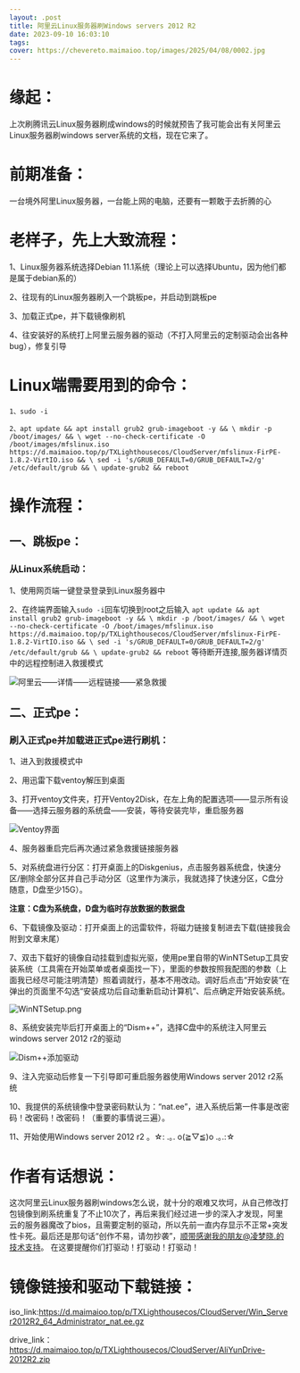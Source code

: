 ```yaml
---
layout: .post
title: 阿里云Linux服务器刷Windows servers 2012 R2
date: 2023-09-10 16:03:10
tags:
cover: https://chevereto.maimaioo.top/images/2025/04/08/0002.jpg
---
```


# 缘起：

上次刷腾讯云Linux服务器刷成windows的时候就预告了我可能会出有关阿里云Linux服务器刷windows server系统的文档，现在它来了。

 

# 前期准备：

一台境外阿里Linux服务器，一台能上网的电脑，还要有一颗敢于去折腾的心

 

# 老样子，先上大致流程：

1、Linux服务器系统选择Debian 11.1系统（理论上可以选择Ubuntu，因为他们都是属于debian系的）

2、往现有的Linux服务器刷入一个跳板pe，并启动到跳板pe

3、加载正式pe，并下载镜像刷机

4、往安装好的系统打上阿里云服务器的驱动（不打入阿里云的定制驱动会出各种bug），修复引导

 

# Linux端需要用到的命令：

```shell
1、sudo -i

2、apt update && apt install grub2 grub-imageboot -y && \ mkdir -p /boot/images/ && \ wget --no-check-certificate -O /boot/images/mfslinux.iso https://d.maimaioo.top/p/TXLighthousecos/CloudServer/mfslinux-FirPE-1.8.2-VirtIO.iso && \ sed -i 's/GRUB_DEFAULT=0/GRUB_DEFAULT=2/g' /etc/default/grub && \ update-grub2 && reboot
```

 

# 操作流程：

## 一、跳板pe：

### 从Linux系统启动：

1、使用网页端一键登录登录到Linux服务器中

2、在终端界面输入`sudo -i`回车切换到root之后输入 `apt update && apt install grub2 grub-imageboot -y && \ mkdir -p /boot/images/ && \ wget --no-check-certificate -O /boot/images/mfslinux.iso https://d.maimaioo.top/p/TXLighthousecos/CloudServer/mfslinux-FirPE-1.8.2-VirtIO.iso && \ sed -i 's/GRUB_DEFAULT=0/GRUB_DEFAULT=2/g' /etc/default/grub && \ update-grub2 && reboot` 等待断开连接,服务器详情页中的远程控制进入救援模式

![阿里云——详情——远程链接——紧急救援](https://chevereto.maimaioo.top/images/2025/04/03/b6d4b675b55e2fc6caf4ee7c0692003a.png)

## 二、正式pe：

### 刷入正式pe并加载进正式pe进行刷机：

1、进入到救援模式中

2、用迅雷下载ventoy解压到桌面

3、打开ventoy文件夹，打开Ventoy2Disk，在左上角的配置选项——显示所有设备——选择云服务器的系统盘——安装，等待安装完毕，重启服务器

![Ventoy界面](https://chevereto.maimaioo.top/images/2025/04/03/Ventoy.png)

4、服务器重启完后再次通过紧急救援链接服务器

5、对系统盘进行分区：打开桌面上的Diskgenius，点击服务器系统盘，快速分区/删除全部分区并自己手动分区（这里作为演示，我就选择了快速分区，C盘分随意，D盘至少15G）。

**注意：C盘为系统盘，D盘为临时存放数据的数据盘**

6、下载镜像及驱动：打开桌面上的迅雷软件，将磁力链接复制进去下载(链接我会附到文章末尾）

7、双击下载好的镜像自动挂载到虚拟光驱，使用pe里自带的WinNTSetup工具安装系统（工具需在开始菜单或者桌面找一下），里面的参数按照我配图的参数（上面我已经尽可能注明清楚）照着调就行，基本不用改动。调好后点击“开始安装“在弹出的页面里不勾选“安装成功后自动重新启动计算机”、后点确定开始安装系统。

![WinNTSetup.png](https://chevereto.maimaioo.top/images/2025/04/03/WinNTSetup.png)

8、系统安装完毕后打开桌面上的“Dism++”，选择C盘中的系统注入阿里云windows server 2012 r2的驱动

![Dism++添加驱动](https://chevereto.maimaioo.top/images/2025/04/03/Dism.png)

9、注入完驱动后修复一下引导即可重启服务器使用Windows server 2012 r2系统

10、我提供的系统镜像中登录密码默认为：“nat.ee”，进入系统后第一件事是改密码！改密码！改密码！（重要的事情说三遍）。

11、开始使用Windows server 2012 r2 。☆: .｡. o(≧▽≦)o .｡.:☆

 

# 作者有话想说：

这次阿里云Linux服务器刷windows怎么说，就十分的艰难又坎坷，从自己修改打包镜像到刷系统重复了不止10次了，再后来我们经过进一步的深入才发现，阿里云的服务器魔改了bios，且需要定制的驱动，所以先前一直内存显示不正常+突发性卡死。最后还是那句话“创作不易，请勿抄袭”，顺带感谢我的朋友@凌梦晓.的技术支持。
在这要提醒你们打驱动！打驱动！打驱动！
 

# 镜像链接和驱动下载链接：

iso_link:https://d.maimaioo.top/p/TXLighthousecos/CloudServer/Win_Server2012R2_64_Administrator_nat.ee.gz

drive_link：https://d.maimaioo.top/p/TXLighthousecos/CloudServer/AliYunDrive-2012R2.zip
